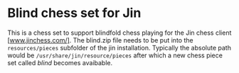 Blind chess set for Jin
=======================

This is a chess set to support blindfold chess playing for the Jin chess client [www.jinchess.com/]. The blind.zip file needs to be put into the `resources/pieces` subfolder of the jin installation. Typically the absolute path would be `/usr/share/jin/resource/pieces` after which a new chess piece set called *blind* becomes avaibable.

